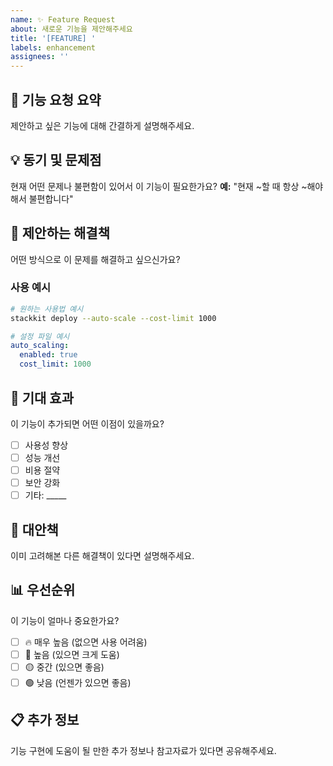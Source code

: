 ```yaml
---
name: ✨ Feature Request
about: 새로운 기능을 제안해주세요
title: '[FEATURE] '
labels: enhancement
assignees: ''
---
```


## 🎯 기능 요청 요약

제안하고 싶은 기능에 대해 간결하게 설명해주세요.

## 💡 동기 및 문제점

현재 어떤 문제나 불편함이 있어서 이 기능이 필요한가요?
**예:** "현재 ~할 때 항상 ~해야 해서 불편합니다"

## 🔧 제안하는 해결책

어떤 방식으로 이 문제를 해결하고 싶으신가요?

### 사용 예시

```bash
# 원하는 사용법 예시
stackkit deploy --auto-scale --cost-limit 1000
```

```yaml
# 설정 파일 예시
auto_scaling:
  enabled: true
  cost_limit: 1000
```

## 🌟 기대 효과

이 기능이 추가되면 어떤 이점이 있을까요?

- [ ] 사용성 향상
- [ ] 성능 개선  
- [ ] 비용 절약
- [ ] 보안 강화
- [ ] 기타: _____

## 🔄 대안책

이미 고려해본 다른 해결책이 있다면 설명해주세요.

## 📊 우선순위

이 기능이 얼마나 중요한가요?

- [ ] 🔥 매우 높음 (없으면 사용 어려움)
- [ ] 🔴 높음 (있으면 크게 도움)
- [ ] 🟡 중간 (있으면 좋음)
- [ ] 🟢 낮음 (언젠가 있으면 좋음)

## 📋 추가 정보

기능 구현에 도움이 될 만한 추가 정보나 참고자료가 있다면 공유해주세요.